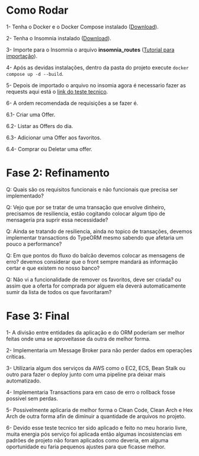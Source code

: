 # Como Rodar

1- Tenha o Docker e o Docker Compose instalado ([Download](https://docs.docker.com/desktop/install/windows-install/)).

2- Tenha o Insomnia instalado ([Download](https://insomnia.rest/download)).

3- Importe para o Insomnia o arquivo **insomnia_routes** ([Tutorial para importação](https://docs.insomnia.rest/insomnia/import-export-data)).

4- Após as devidas instalações, dentro da pasta do projeto execute `docker compose up -d --build`.

5- Depois de importado o arquivo no insomia agora é necessario fazer as requests aqui está o [link do teste tecnico](https://meteor-ocelot-f0d.notion.site/Node-js-9c193acc93bc492288c258d9125b5805).

6- A ordem recomendada de requisições a se fazer é.

6.1- Criar uma Offer.

6.2- Listar as Offers do dia.

6.3- Adicionar uma Offer aos favoritos.

6.4- Comprar ou Deletar uma offer.

# Fase 2: Refinamento

Q: Quais são os requisitos funcionais e não funcionais que precisa ser implementado?

Q: Vejo que por se tratar de uma transação que envolve dinheiro, precisamos de resiliencia, estão cogitando colocar algum tipo de mensageria pra suprir essa necessidade?

Q: Ainda se tratando de resiliencia, ainda no topico de transações, devemos implementar transactions do TypeORM mesmo sabendo que afetaria um pouco a performance?

Q: Em que pontos do fluxo do balcão devemos colocar as mensagens de erro? devemos considerar que o front sempre mandará as informação certar e que existem no nosso banco?

Q: Não vi a funcionalidade de remover os favoritos, deve ser criada? ou assim que a oferta for comprada por alguem ela deverá automaticamente sumir da lista de todos os que favoritaram?

# Fase 3: Final

1- A divisão entre entidades da aplicação e do ORM poderiam ser melhor feitas onde uma se aproveitasse da outra de melhor forma.

2- Implementaria um Message Broker para não perder dados em operações críticas.

3- Utilizaria algum dos serviços da AWS como o EC2, ECS, Bean Stalk ou outro para fazer o deploy junto com uma pipeline pra deixar mais automatizado.

4- Implementaria Transactions para em caso de erro o rollback fosse possivel sem perdas.

5- Possivelmente aplicaria de melhor forma o Clean Code, Clean Arch e Hex Arch de outra forma afin de diminuir a quantidade de arquivos no projeto.

6- Devido esse teste tecnico ter sido aplicado e feito no meu horario livre, muita energia pós serviço foi aplicada então algumas incosistencias em padrões de projeto não foram aplicados como deveria, em alguma oportunidade eu faria pequenos ajustes para que ficasse melhor.
